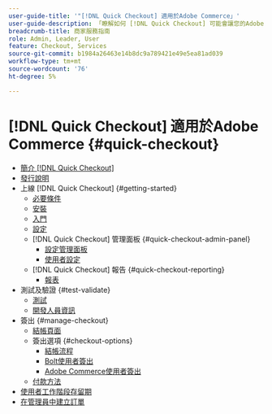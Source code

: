 ```yaml
---
user-guide-title: '"[!DNL Quick Checkout] 適用於Adobe Commerce」'
user-guide-description: 「瞭解如何 [!DNL Quick Checkout] 可能會讓您的Adobe Commerce執行個體受益，並瞭解如何成功入門和設定擴充功能。」
breadcrumb-title: 商家服務指南
role: Admin, Leader, User
feature: Checkout, Services
source-git-commit: b1984a26463e14b8dc9a789421e49e5ea81ad039
workflow-type: tm+mt
source-wordcount: '76'
ht-degree: 5%

---
```



# [!DNL Quick Checkout] 適用於Adobe Commerce {#quick-checkout}

- [簡介 [!DNL Quick Checkout]](overview.md)
- [發行說明](release-notes.md)
- 上線 [!DNL Quick Checkout] {#getting-started}
   - [必要條件](prerequisites.md)
   - [安裝](install.md)
   - [入門](onboarding.md)
   - [設定](settings-quick-checkout.md)
   - [!DNL Quick Checkout] 管理面板 {#quick-checkout-admin-panel}
      - [設定管理面板](admin-panel.md)
      - [使用者設定](user-roles-setup.md)
   - [!DNL Quick Checkout] 報告 {#quick-checkout-reporting}
      - [報表](reports.md)
- 測試及驗證 {#test-validate}
   - [測試](testing.md)
   - [開發人員資訊](developer.md)
- 簽出 {#manage-checkout}
   - [結帳頁面](checkout-page.md)
   - 簽出選項 {#checkout-options}
      - [結帳流程](checkout-flow.md)
      - [Bolt使用者簽出](checkout-bolt.md)
      - [Adobe Commerce使用者簽出](checkout-adobe-commerce.md)
   - [付款方法](payment-methods.md)
- [使用者工作階段存留期](user-session-lifetime.md)
- [在管理員中建立訂單](create-order-admin.md)
